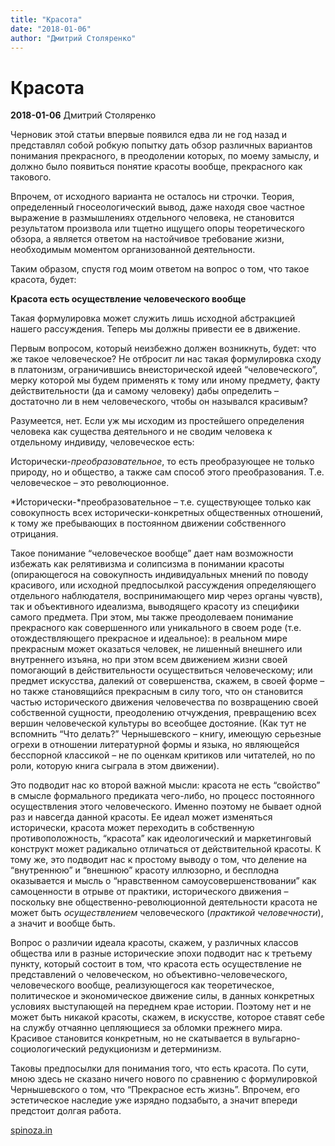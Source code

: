 ```yaml
---
title: "Красота"
date: "2018-01-06"
author: "Дмитрий Столяренко"
---
```


# Красота

**2018-01-06** Дмитрий Столяренко

Черновик этой статьи впервые появился едва ли не год назад и представлял собой робкую попытку дать обзор различных вариантов понимания прекрасного, в преодолении которых, по моему замыслу, и должно было появиться понятие красоты вообще, прекрасного как такового.

Впрочем, от исходного варианта не осталось ни строчки. Теория, определенный гносеологический вывод, даже находя свое частное выражение в размышлениях отдельного человека, не становится результатом произвола или тщетно ищущего опоры теоретического обзора, а является ответом на настойчивое требование жизни, необходимым моментом организованной деятельности.

Таким образом, спустя год моим ответом на вопрос о том, что такое красота, будет:

**Красота есть осуществление человеческого вообще**

Такая формулировка может служить лишь исходной абстракцией нашего рассуждения. Теперь мы должны привести ее в движение.

Первым вопросом, который неизбежно должен возникнуть, будет: что же такое человеческое? Не отбросит ли нас такая формулировка сходу в платонизм, ограничившись внеисторической идеей “человеческого”, мерку которой мы будем применять к тому или иному предмету, факту действительности (да и самому человеку) дабы определить – достаточно ли в нем человеческого, чтобы он назывался красивым?

Разумеется, нет. Если уж мы исходим из простейшего определения человека как существа деятельного и не сводим человека к отдельному индивиду, человеческое есть:

Исторически-*преобразовательное*, то есть преобразующее не только природу, но и общество, а также сам способ этого преобразования. Т.е. человеческое – это революционное.

*Исторически-*преобразовательное – т.е. существующее только как совокупность всех исторически-конкретных общественных отношений, к тому же пребывающих в постоянном движении собственного отрицания.

Такое понимание “человеческое вообще” дает нам возможности избежать как релятивизма и солипсизма в понимании красоты (опирающегося на совокупность индивидуальных мнений по поводу красивого, или исходной предпосылкой рассуждения определяющего отдельного наблюдателя, воспринимающего мир через органы чувств), так и объективного идеализма, выводящего красоту из специфики самого предмета. При этом, мы также преодолеваем понимание прекрасного как совершенного или уникального в своем роде (т.е. отождествляющего прекрасное и идеальное): в реальном мире прекрасным может оказаться человек, не лишенный внешнего или внутреннего изъяна, но при этом всем движением жизни своей помогающий в действительности осуществиться человеческому; или предмет искусства, далекий от совершенства, скажем, в своей форме – но также становящийся прекрасным в силу того, что он становится частью исторического движения человечества по возвращению своей собственной сущности, преодолению отчуждения, превращению всех вершин человеческой культуры во всеобщее достояние. (Как тут не вспомнить “Что делать?” Чернышевского – книгу, имеющую серьезные огрехи в отношении литературной формы и языка, но являющейся бесспорной классикой – не по оценкам критиков или читателей, но по роли, которую книга сыграла в этом движении).

Это подводит нас ко второй важной мысли: красота не есть “свойство” в смысле формального предиката чего-либо, но процесс постоянного осуществления этого человеческого. Именно поэтому не бывает одной раз и навсегда данной красоты. Ее идеал может изменяться исторически, красота может переходить в собственную противоположность, “красота” как идеологический и маркетинговый конструкт может радикально отличаться от действительной красоты. К тому же, это подводит нас к простому выводу о том, что деление на “внутреннюю” и “внешнюю” красоту иллюзорно, и бесплодна оказывается и мысль о “нравственном самоусовершенствовании” как самоценности в отрыве от практики, исторического движения – поскольку вне общественно-революционной деятельности красота не может быть *осуществлением* человеческого (*практикой человечности*), а значит и вообще быть.

Вопрос о различии идеала красоты, скажем, у различных классов общества или в разные исторические эпохи подводит нас к третьему пункту, который состоит в том, что красота есть осуществление не представлений о человеческом, но объективно-человеческого, человеческого вообще, реализующегося как теоретическое, политическое и экономическое движение силы, в данных конкретных условиях выступающей на переднем крае истории. Поэтому нет и не может быть никакой красоты, скажем, в искусстве, которое ставят себе на службу отчаянно цепляющиеся за обломки прежнего мира. Красивое становится конкретным, но не скатывается в вульгарно-социологический редукционизм и детерминизм.

Таковы предпосылки для понимания того, что есть красота. По сути, мною здесь не сказано ничего нового по сравнению с формулировкой Чернышевского о том, что “Прекрасное есть жизнь”. Впрочем, его эстетическое наследие уже изрядно подзабыто, а значит впереди предстоит долгая работа.

[spinoza.in](http://spinoza.in/theory/krasota.html)
